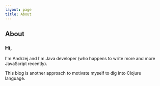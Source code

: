 ```yaml
---
layout: page
title: About
---
```

## About

### Hi,

I'm Andrzej and I'm Java developer (who happens to write more and more JavaScript recently).

This blog is another approach to motivate myself to dig into Clojure language.
